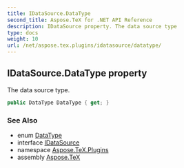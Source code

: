 ```yaml
---
title: IDataSource.DataType
second_title: Aspose.TeX for .NET API Reference
description: IDataSource property. The data source type
type: docs
weight: 10
url: /net/aspose.tex.plugins/idatasource/datatype/
---
```

## IDataSource.DataType property

The data source type.

```csharp
public DataType DataType { get; }
```

### See Also

* enum [DataType](../../datatype/)
* interface [IDataSource](../)
* namespace [Aspose.TeX.Plugins](../../idatasource/)
* assembly [Aspose.TeX](../../../)


